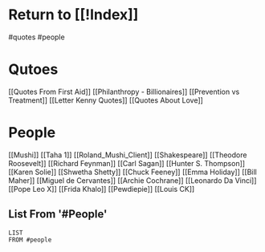 # Return to [[!Index]]
#quotes #people 

# Qutoes
[[Quotes From First Aid]]
[[Philanthropy - Billionaires]]
[[Prevention vs Treatment]]
[[Letter Kenny Quotes]]
[[Quotes About Love]]

# People
[[Mushi]]
[[Taha 1]]
[[Roland_Mushi_Client]]
[[Shakespeare]]
[[Theodore Roosevelt]]
[[Richard Feynman]]
[[Carl Sagan]]
[[Hunter S. Thompson]] 
[[Karen Solie]]
[[Shwetha Shetty]]
[[Chuck Feeney]]
[[Emma Holiday]]
[[Bill Maher]]
[[Miguel de Cervantes]]
[[Archie Cochrane]]
[[Leonardo Da Vinci]]
[[Pope Leo X]]
[[Frida Khalo]]
[[Pewdiepie]]
[[Louis CK]]


## List From '#People'
```dataview
LIST
FROM #people 
```